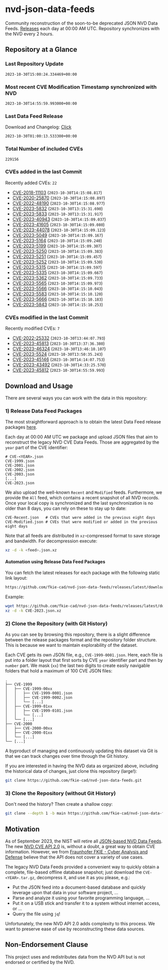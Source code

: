 # nvd-json-data-feeds

Community reconstruction of the soon-to-be deprecated JSON NVD Data Feeds. 
[Releases](https://github.com/fkie-cad/nvd-json-data-feeds/releases/latest) each day at 00:00 AM UTC.
Repository synchronizes with the NVD every 2 hours.

## Repository at a Glance

### Last Repository Update

```plain
2023-10-30T15:00:24.334469+00:00
```

### Most recent CVE Modification Timestamp synchronized with NVD

```plain
2023-10-30T14:55:59.993000+00:00
```

### Last Data Feed Release

Download and Changelog: [Click](https://github.com/fkie-cad/nvd-json-data-feeds/releases/latest)

```plain
2023-10-30T01:00:13.533300+00:00
```

### Total Number of included CVEs

```plain
229156
```

### CVEs added in the last Commit

Recently added CVEs: `22`

* [CVE-2018-11103](CVE-2018/CVE-2018-111xx/CVE-2018-11103.json) (`2023-10-30T14:15:08.817`)
* [CVE-2020-25870](CVE-2020/CVE-2020-258xx/CVE-2020-25870.json) (`2023-10-30T14:15:08.897`)
* [CVE-2022-48190](CVE-2022/CVE-2022-481xx/CVE-2022-48190.json) (`2023-10-30T14:15:08.977`)
* [CVE-2023-5832](CVE-2023/CVE-2023-58xx/CVE-2023-5832.json) (`2023-10-30T13:15:31.690`)
* [CVE-2023-5833](CVE-2023/CVE-2023-58xx/CVE-2023-5833.json) (`2023-10-30T13:15:31.917`)
* [CVE-2023-40943](CVE-2023/CVE-2023-409xx/CVE-2023-40943.json) (`2023-10-30T14:15:09.037`)
* [CVE-2023-41605](CVE-2023/CVE-2023-416xx/CVE-2023-41605.json) (`2023-10-30T14:15:09.080`)
* [CVE-2023-44078](CVE-2023/CVE-2023-440xx/CVE-2023-44078.json) (`2023-10-30T14:15:09.123`)
* [CVE-2023-5049](CVE-2023/CVE-2023-50xx/CVE-2023-5049.json) (`2023-10-30T14:15:09.167`)
* [CVE-2023-5164](CVE-2023/CVE-2023-51xx/CVE-2023-5164.json) (`2023-10-30T14:15:09.240`)
* [CVE-2023-5199](CVE-2023/CVE-2023-51xx/CVE-2023-5199.json) (`2023-10-30T14:15:09.307`)
* [CVE-2023-5250](CVE-2023/CVE-2023-52xx/CVE-2023-5250.json) (`2023-10-30T14:15:09.383`)
* [CVE-2023-5251](CVE-2023/CVE-2023-52xx/CVE-2023-5251.json) (`2023-10-30T14:15:09.457`)
* [CVE-2023-5252](CVE-2023/CVE-2023-52xx/CVE-2023-5252.json) (`2023-10-30T14:15:09.530`)
* [CVE-2023-5315](CVE-2023/CVE-2023-53xx/CVE-2023-5315.json) (`2023-10-30T14:15:09.597`)
* [CVE-2023-5335](CVE-2023/CVE-2023-53xx/CVE-2023-5335.json) (`2023-10-30T14:15:09.667`)
* [CVE-2023-5362](CVE-2023/CVE-2023-53xx/CVE-2023-5362.json) (`2023-10-30T14:15:09.733`)
* [CVE-2023-5565](CVE-2023/CVE-2023-55xx/CVE-2023-5565.json) (`2023-10-30T14:15:09.973`)
* [CVE-2023-5566](CVE-2023/CVE-2023-55xx/CVE-2023-5566.json) (`2023-10-30T14:15:10.043`)
* [CVE-2023-5583](CVE-2023/CVE-2023-55xx/CVE-2023-5583.json) (`2023-10-30T14:15:10.120`)
* [CVE-2023-5666](CVE-2023/CVE-2023-56xx/CVE-2023-5666.json) (`2023-10-30T14:15:10.183`)
* [CVE-2023-5843](CVE-2023/CVE-2023-58xx/CVE-2023-5843.json) (`2023-10-30T14:15:10.253`)


### CVEs modified in the last Commit

Recently modified CVEs: `7`

* [CVE-2022-25332](CVE-2022/CVE-2022-253xx/CVE-2022-25332.json) (`2023-10-30T13:44:07.793`)
* [CVE-2023-45813](CVE-2023/CVE-2023-458xx/CVE-2023-45813.json) (`2023-10-30T13:37:36.380`)
* [CVE-2023-46324](CVE-2023/CVE-2023-463xx/CVE-2023-46324.json) (`2023-10-30T13:46:10.107`)
* [CVE-2023-5524](CVE-2023/CVE-2023-55xx/CVE-2023-5524.json) (`2023-10-30T13:50:35.243`)
* [CVE-2023-45146](CVE-2023/CVE-2023-451xx/CVE-2023-45146.json) (`2023-10-30T14:14:07.753`)
* [CVE-2023-43492](CVE-2023/CVE-2023-434xx/CVE-2023-43492.json) (`2023-10-30T14:33:25.570`)
* [CVE-2023-45812](CVE-2023/CVE-2023-458xx/CVE-2023-45812.json) (`2023-10-30T14:55:59.993`)


## Download and Usage

There are several ways you can work with the data in this repository:

### 1) Release Data Feed Packages

The most straightforward approach is to obtain the latest Data Feed release packages [here](https://github.com/fkie-cad/nvd-json-data-feeds/releases/latest).

Each day at 00:00 AM UTC we package and upload JSON files that aim to reconstruct the legacy NVD CVE Data Feeds.
Those are aggregated by the `year` part of the CVE identifier:

```
# CVE-<YEAR>.json
CVE-1999.json
CVE-2001.json
CVE-2002.json
CVE-2003.json
[...]
CVE-2023.json
```

We also upload the well-known `Recent` and `Modified` feeds.
Furthermore, we provide the `All` feed, which contains a recent snapshot of all NVD records.
Once your local copy is synchronized and the last synchronization is no older than 8 days, you can rely on these to stay up to date:

```plain
CVE-Recent.json   # CVEs that were added in the previous eight days
CVE-Modified.json # CVEs that were modified or added in the previous eight days
```

Note that all feeds are distributed in `xz`-compressed format to save storage and bandwidth.
For decompression execute:

```sh
xz -d -k <feed>.json.xz
```


#### Automation using Release Data Feed Packages

You can fetch the latest releases for each package with the following static link layout:

```sh
https://github.com/fkie-cad/nvd-json-data-feeds/releases/latest/download/CVE-<YEAR>.json.xz
```

Example:

```sh
wget https://github.com/fkie-cad/nvd-json-data-feeds/releases/latest/download/CVE-2023.json.xz
xz -d -k CVE-2023.json.xz
```

### 2) Clone the Repository (with Git History)

As you can see by browsing this repository, there is a slight difference between the release packages format and the repository folder structure.
This is because we want to maintain explorability of the dataset.

Each CVE gets its own JSON file, e.g., `CVE-1999-0001.json`.
Here, each file is put into a folder layout that first sorts by CVE `year` identifier part and then by `number` part.
We mask (`xx`) the last two digits to create easily navigable folders that hold a maximum of 100 CVE JSON files:

```plain
.
├── CVE-1999
│   ├── CVE-1999-00xx
│   │   ├── CVE-1999-0001.json
│   │   ├── CVE-1999-0002.json
│   │   └── [...]
│   ├── CVE-1999-01xx
│   │   ├── CVE-1999-0101.json
│   │   └── [...]
│   └── [...]
├── CVE-2000
│   ├── CVE-2000-00xx
│   ├── CVE-2000-01xx
│   └── [...]
└── [...]
```

A byproduct of managing and continuously updating this dataset via Git is that we can track changes over time through the Git history.

If you are interested in having the NVD data as organized above, including the historical data of changes, just clone this repository (large!):

```sh
git clone https://github.com/fkie-cad/nvd-json-data-feeds.git
```

### 3) Clone the Repository (without Git History)

Don't need the history? Then create a shallow copy:

```sh
git clone --depth 1 -b main https://github.com/fkie-cad/nvd-json-data-feeds.git
```

## Motivation

As of September 2023, the NIST will retire all [JSON-based NVD Data Feeds](https://nvd.nist.gov/vuln/data-feeds#divRetirementBanner-1).
The new [NVD CVE API 2.0](https://nvd.nist.gov/developers/vulnerabilities) is, without a doubt, a great way to obtain CVE information.
However, we from [Fraunhofer FKIE - Cyber Analysis and Defense](https://www.fkie.fraunhofer.de/en/departments/cad.html) believe that the API does not cover a variety of use cases.

The legacy NVD Data Feeds provided a convenient way to quickly obtain a complete, file-based offline database snapshot; just download the `CVE-<YEAR>.tar.gz`, decompress it, and use it as you please, e.g.:

* Put the JSON feed into a document-based database and quickly leverage upon that data in your software project, ...
* Parse and analyze it using your favorite programming language, ...
* Put it on a USB stick and transfer it to a system without internet access, or ...
* Query the file using `jq`!

Unfortunately, the new NVD API 2.0 adds complexity to this process.
We want to preserve ease of use by reconstructing these data sources.

## Non-Endorsement Clause

This project uses and redistributes data from the NVD API but is not endorsed or certified by the NVD.